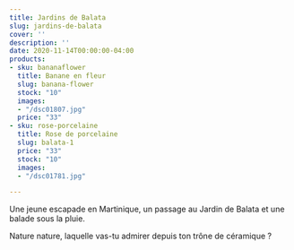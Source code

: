 ```yaml
---
title: Jardins de Balata
slug: jardins-de-balata
cover: ''
description: ''
date: 2020-11-14T00:00:00-04:00
products:
- sku: bananaflower
  title: Banane en fleur
  slug: banana-flower
  stock: "10"
  images:
  - "/dsc01807.jpg"
  price: "33"
- sku: rose-porcelaine
  title: Rose de porcelaine
  slug: balata-1
  price: "33"
  stock: "10"
  images:
  - "/dsc01781.jpg"

---
```

Une jeune escapade en Martinique, un passage au Jardin de Balata et une balade sous la pluie. 

Nature nature, laquelle vas-tu admirer depuis ton trône de céramique ?